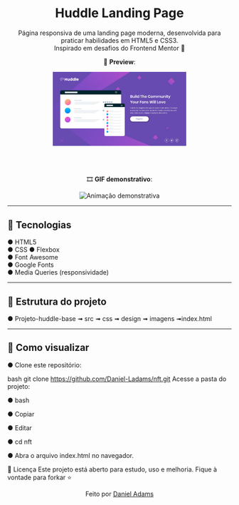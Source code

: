 <h1 align="center">Huddle Landing Page</h1>

<p align="center">
  Página responsiva de uma landing page moderna, desenvolvida para praticar habilidades em HTML5 e CSS3. <br>
  Inspirado em desafios do Frontend Mentor 🚀
</p>

<div align="center">
  
  📸 <strong>Preview</strong>:
  
  <img src="src/design/desktop-design.jpg" alt="Preview da página" width="300px">

  <br><br>
  
  🎞️ <strong>GIF demonstrativo</strong>:
  

  <img src="src/design/animacaogif.gif" alt="Animação demonstrativa" width="350px">

</div>

---

## 🚀 Tecnologias

● HTML5  
● CSS
● Flexbox  
● Font Awesome  
● Google Fonts  
● Media Queries (responsividade)  

---

## 📁 Estrutura do projeto

● Projeto-huddle-base ➟ src ➟ css ➟ design ➟ imagens ➟index.html

---

## 📌 Como visualizar

● Clone este repositório:
   
bash
   git clone https://github.com/Daniel-Ladams/nft.git
Acesse a pasta do projeto:

● bash

● Copiar

● Editar

● cd nft

● Abra o arquivo index.html no navegador.

📄 Licença
Este projeto está aberto para estudo, uso e melhoria. Fique à vontade para forkar ⭐

<p align="center">Feito por <a href="https://github.com/Daniel-Ladams" target="_blank">Daniel Adams</a></p>
